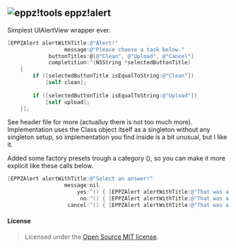 ## ![eppz!tools](http://eppz.eu/layout/common/eppz_50_GitHub.png) eppz!alert
Simplest UIAlertView wrapper ever.
```Objective-C
[EPPZAlert alertWithTitle:@"Alert!"
                  message:@"Please choose a task below."
             buttonTitles:@[@"Clean", @"Upload", @"Cancel"]
             completition:^(NSString *selectedButtonTitle)
    {
        if ([selectedButtonTitle isEqualToString:@"Clean"])
            [self clean];
     
        if ([selectedButtonTitle isEqualToString:@"Upload"])
            [self upload];
    }];
```

See header file for more (actualluy there is not too much more). Implementation uses the Class object itself as a singleton without any singleton setup, so implementation you find inside is a bit unusual, but I like it.

Added some factory presets trough a category (), so you can make it more explicit like these calls below.
```Objective-C
[EPPZAlert alertWithTitle:@"Select an answer!"
                  message:nil
                      yes:^() { [EPPZAlert alertWithTitle:@"That was a Yes!" message:@"You can belive me."]; }
                       no:^() { [EPPZAlert alertWithTitle:@"That was a No!" message:@"When I say to you."]; }
                   cancel:^() { [EPPZAlert alertWithTitle:@"That was a Cancel!" message:@"I can easily recognize."]; }]; }];
```

#### License
> Licensed under the [Open Source MIT license](http://en.wikipedia.org/wiki/MIT_License).
